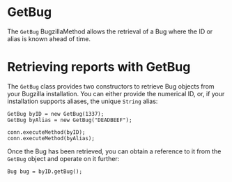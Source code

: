 # GetBug #

The `GetBug` BugzillaMethod allows the retrieval of a Bug where the ID or alias is known ahead of time.


# Retrieving reports with GetBug #

The `GetBug` class provides two constructors to retrieve Bug objects from your Bugzilla installation. You can either provide the numerical ID, or, if your installation supports aliases, the unique `String` alias:

```
GetBug byID = new GetBug(1337);
GetBug byAlias = new GetBug("DEADBEEF");

conn.executeMethod(byID);
conn.executeMethod(byAlias);
```

Once the Bug has been retrieved, you can obtain a reference to it from the `GetBug` object and operate on it further:

```
Bug bug = byID.getBug();
```